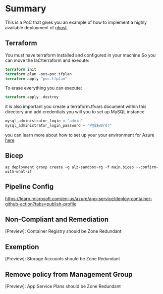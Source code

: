 # Summary
This is a PoC that gives you an example of how to implement a highly available deployment of [ghost](https://ghost.org/docs/).

## Terraform
You must have terraform installed and configured in your machine
So you can move the IaC\terraform and execute:

```terraform
terraform init
terraform plan -out=poc.tfplan
terraform apply "poc.tfplan"
```

To erase everything you can execute:
```terraform
terraform apply -destroy
```

it is also important you create a terraform.tfvars document within this directory and add credentials you will you to set up MySQL instance

```terraform
mysql_administrator_login = "admin"
mysql_administrator_login_password = "P@$$w0rd!"
```

you can learn more about how to set up your your environment for Azure [here](https://registry.terraform.io/providers/hashicorp/azurerm/latest/docs/guides/service_principal_client_certificate)

## Bicep

```bicep
az deployment group create -g alz-sandbox-rg -f main.bicep --confirm-with-what-if
```

## Pipeline Config
https://learn.microsoft.com/en-us/azure/app-service/deploy-container-github-action?tabs=publish-profile

## Non-Compliant and Remediation
[Preview]: Container Registry should be Zone Redundant

## Exemption
[Preview]: Storage Accounts should be Zone Redundant

## Remove policy from Management Group
[Preview]: App Service Plans should be Zone Redundant